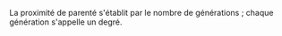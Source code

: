   
 La proximité de parenté s'établit par le nombre de générations ; chaque génération s'appelle un degré.  

  
